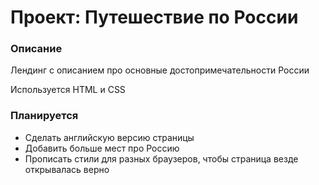 # Проект: Путешествие по России

### Описание
 Лендинг с описанием про основные достопримечательности России

Используется HTML и CSS

### Планируется
* Сделать английскую версию страницы
* Добавить больше мест про Россию
* Прописать стили для разных браузеров, чтобы страница везде открывалась верно
